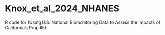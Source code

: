 # Knox_et_al_2024_NHANES
R code for (Using U.S. National Biomonitoring Data to Assess the Impacts of California’s Prop 65)
